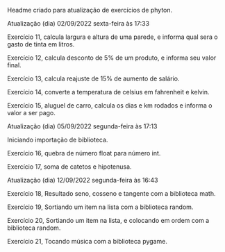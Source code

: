 Headme criado para atualização de exercícios de phyton.

Atualização (dia) 02/09/2022 sexta-feira às 17:33

Exercício 11, calcula largura e altura de uma parede, e informa qual sera o gasto de tinta em litros.

Exercício 12, calcula desconto de 5% de um produto, e informa seu valor final.

Exercício 13, calcula reajuste de 15% de aumento de salário.

Exercício 14, converte a temperatura de celsius em fahrenheit e kelvin.

Exercício 15, aluguel de carro, calcula os dias e km rodados e informa o valor a ser pago.

Atualização (dia) 05/09/2022 segunda-feira às 17:13

Iniciando importação de biblioteca.

Exercício 16, quebra de número float para número int.

Exercício 17, soma de catetos e hipotenusa.

Atualização (dia) 12/09/2022 segunda-feira às 16:43

Exercício 18, Resultado seno, cosseno e tangente com a biblioteca math.

Exercício 19, Sortiando um item na lista com a biblioteca random.

Exercício 20, Sortiando um item na lista, e colocando em ordem com a biblioteca random.

Exercício 21, Tocando música com a biblioteca pygame. 

